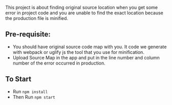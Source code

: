 This project is about finding original source location when you get some error in project code and you 
are unable to find the exact location because the production file is minified.

## Pre-requisite: 
* You should have original source code map with you. It code we generate with webpack or uglify js the tool 
that you use for minification.
* Upload Source Map in the app and put in the line number and column number of the error occurred in production.

## To Start
* Run `npm install`
* Then Run `npm start`
